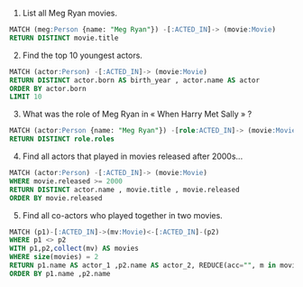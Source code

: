 1. List all Meg Ryan movies.

```sql 
MATCH (meg:Person {name: "Meg Ryan"}) -[:ACTED_IN]-> (movie:Movie) 	
RETURN DISTINCT movie.title
```

2. Find the top 10 youngest actors.
```sql
MATCH (actor:Person) -[:ACTED_IN]-> (movie:Movie)
RETURN DISTINCT actor.born AS birth_year , actor.name AS actor
ORDER BY actor.born
LIMIT 10
```
3. What was the role of Meg Ryan in « When Harry Met Sally » ?
```sql 
MATCH (actor:Person {name: "Meg Ryan"}) -[role:ACTED_IN]-> (movie:Movie {title: "When Harry Met Sally"})  
RETURN DISTINCT role.roles
```

4. Find all actors that played in movies released after 2000s...
```sql
MATCH (actor:Person) -[:ACTED_IN]-> (movie:Movie)  
WHERE movie.released >= 2000  
RETURN DISTINCT actor.name , movie.title , movie.released  
ORDER BY movie.released
```

5. Find all co-actors who played together in two movies.
```sql 
MATCH (p1)-[:ACTED_IN]->(mv:Movie)<-[:ACTED_IN]-(p2)
WHERE p1 <> p2
WITH p1,p2,collect(mv) AS movies
WHERE size(movies) = 2
RETURN p1.name AS actor_1 ,p2.name AS actor_2, REDUCE(acc="", m in movies |  acc + m.title + " | "  )
ORDER BY p1.name ,p2.name 
```

